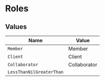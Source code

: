 # Roles


## Values

| Name                     | Value                    |
| ------------------------ | ------------------------ |
| `Member`                 | Member                   |
| `Client`                 | Client                   |
| `Collaborator`           | Collaborator             |
| `LessThanNilGreaterThan` | <nil>                    |